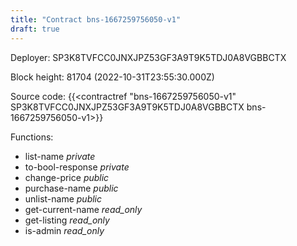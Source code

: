 ```yaml
---
title: "Contract bns-1667259756050-v1"
draft: true
---
```

Deployer: SP3K8TVFCC0JNXJPZ53GF3A9T9K5TDJ0A8VGBBCTX


 



Block height: 81704 (2022-10-31T23:55:30.000Z)

Source code: {{<contractref "bns-1667259756050-v1" SP3K8TVFCC0JNXJPZ53GF3A9T9K5TDJ0A8VGBBCTX bns-1667259756050-v1>}}

Functions:

* list-name _private_
* to-bool-response _private_
* change-price _public_
* purchase-name _public_
* unlist-name _public_
* get-current-name _read_only_
* get-listing _read_only_
* is-admin _read_only_
